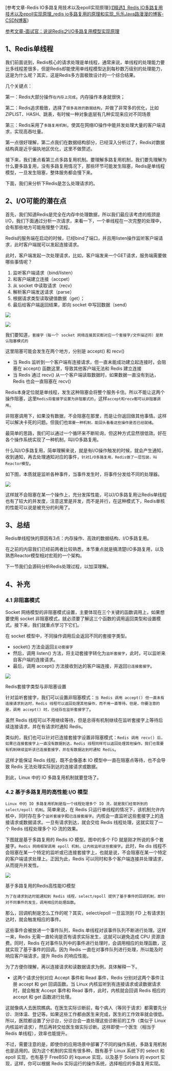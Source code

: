 
[参考文章-Redis IO多路复用技术以及epoll实现原理]([【精选】Redis IO多路复用技术以及epoll实现原理_redis io多路复用的原理和实现_乐乐Java路漫漫的博客-CSDN博客](https://blog.csdn.net/b1303110335/article/details/112309842?app_version=6.1.1&code=app_1562916241&csdn_share_tail=%7B%22type%22%3A%22blog%22%2C%22rType%22%3A%22article%22%2C%22rId%22%3A%22112309842%22%2C%22source%22%3A%22unlogin%22%7D&uLinkId=usr1mkqgl919blen&utm_source=app))

[参考文章-面试官：说说Redis之I/O多路复用模型实现原理]([面试官：说说Redis之I/O多路复用模型实现原理_业余草的博客-CSDN博客](https://blog.csdn.net/xmtblog/article/details/118533110?app_version=6.1.1&code=app_1562916241&csdn_share_tail=%7B%22type%22%3A%22blog%22%2C%22rType%22%3A%22article%22%2C%22rId%22%3A%22118533110%22%2C%22source%22%3A%22unlogin%22%7D&uLinkId=usr1mkqgl919blen&utm_source=app))
## 1、Redis单线程

我们前面说到，Redis核心的请求处理是单线程，通常来说，单线程的处理能力要比多线程差很多，但是Redis却能使用单线程模型达到每秒数万级别的处理能力，这是为什么呢？其实，这是Redis多方面极致设计的一个综合结果。

几个关键点：

第一：Redis大部分操作`在内存上完成`，内存操作本身就很快；

第二：Redis追求极致，选择了`很多高效的数据结构`，并做了非常多的优化，比如ZIPLIST、HASH、跳表，有时候一种对象底层有几种实现来应对不同场景

第三：Redis采用了`多路复用机制`，使其在网络IO操作中能并发处理大量的客户端请求，实现高吞吐量。

第一点很好理解，第二点我们在数据结构部分，已经深入分析过了，Redis对数据结构真是近乎偏执地区优化，这里不做赘述。

接下来，我们重点看第三点多路复用机制。要理解多路复用机制，我们要先理解为什么要多路复用，没有多路复用情况下，那些环节可能发生阻塞，Redis是单线程模型，一旦发生阻塞，整体服务都会慢下来。

下面，我们来分析下Redis是怎么处理请求的。
## 2、I/O可能的潜在点

首先，我们知道Redis是完全在内存中处理数据，所以我们最应该考虑的瓶颈是I/O，我们下面通过分析一次请求，来看一下，一个单线程在一次完整的处理中，会有那些地方可能拖慢整个流程。

Redis的服务端在启动的时候，已经bind了端口，并且用listen操作监听客户端请求，此时客户端就可以发起连接请求。

此时，客户端发起一次处理请求，比如，客户端发来一个GET请求，服务端需要做哪些事情呢？

1. 监听客户端请求（bind/listen）
2. 和客户端建立连接（accpet）
3. 从 socket 中读取请求（recv）
4. 解析客户端发送请求（parse）
5. 根据请求类型读取键值数据（get）；
6. 最后给客户端返回结果，即向 socket 中写回数据（send）

![](https://image-for.oss-cn-guangzhou.aliyuncs.com/for-obsidian/Java_Study/2_%E5%AD%A6%E4%B9%A0%E7%AC%94%E8%AE%B0/1_Java%E8%AF%AD%E8%A8%80%E6%A0%B8%E5%BF%83/1_Java%E5%9F%BA%E7%A1%80/1_Java%E5%A4%8D%E4%B9%A0%E7%AC%94%E8%AE%B0/Pasted%20image%2020231021202834.png)

![](https://image-for.oss-cn-guangzhou.aliyuncs.com/for-obsidian/Java_Study/2_%E5%AD%A6%E4%B9%A0%E7%AC%94%E8%AE%B0/1_Java%E8%AF%AD%E8%A8%80%E6%A0%B8%E5%BF%83/1_Java%E5%9F%BA%E7%A1%80/1_Java%E5%A4%8D%E4%B9%A0%E7%AC%94%E8%AE%B0/Pasted%20image%2020231024204258.png)

我们要知道，`套接字（每一个 socket 网络连接其实都对应一个套接字/文件描述符）是默认阻塞模式的`

这里阻塞可能会发生在两个地方，分别是 accept() 和 recv()
- 当 Redis 监听到一个客户端有连接请求，但一直未能成功建立起连接时，会阻塞在 accept() 函数这里，导致其他客户端无法和 Redis 建立连接
- 当 Redis 通过 recv() 从一个客户端读取数据时，如果数据一直没有到达，Redis 也会一直阻塞在 recv()

Redis本身定位就是单线程，发生这种阻塞会将整个服务卡住。所以不能让这两个操作阻塞，这里`Redis将套接字设置为非阻塞式的`，这样`accept和recv都可以非阻塞调用`。

非阻塞调用下，如果没有数据，不会阻塞在那里，而是让你返回做其他事情。这样可以解决卡死的问题。但我们也`需要一种机制，能回头看看这些操作是否已经就绪`。

最简单的思路，我们可以通过一个循环来不断轮询，但这种方式显然很低效。好在各个操作系统实现了一种机制，叫I/O多路复用。

什么叫I/O多路复用，简单理解来说，就是有I/O操作触发的时候，就会产生通知，收到通知，再去处理通知对应的事件，`针对I/O多路复用，Redis做了一层包装，叫Reactor模型`。

如下图，本质就是监听各种事件，当事件发生时，将事件分发给不同的处理器。

![](https://image-for.oss-cn-guangzhou.aliyuncs.com/for-obsidian/Java_Study/2_%E5%AD%A6%E4%B9%A0%E7%AC%94%E8%AE%B0/1_Java%E8%AF%AD%E8%A8%80%E6%A0%B8%E5%BF%83/1_Java%E5%9F%BA%E7%A1%80/1_Java%E5%A4%8D%E4%B9%A0%E7%AC%94%E8%AE%B0/Pasted%20image%2020231021203549.png)

这样就不会阻塞在某一个操作上，充分发挥性能，可以I/O多路复用让Redis单线程也有了较大的并发度，注意这里是并发，而不是并行，在这种模式下，Redis单核的性能可以说是被充分的利用了。

## 3、总结

Redis单线程快的原因有3点：内存操作、高效的数据结构、I/O多路复用。

在之前的内容我们已经前两者比较熟悉，本节重点就是搞清楚I/O多路复用，以及熟悉Reactor模型相对宏观的一个架构。

下一节我们会源码分析Redis处理过程，以加深理解。

## 4、补充

### 4.1 非阻塞模式

Socket 网络模型的非阻塞模式设置，主要体现在三个关键的函数调用上，如果想要使用 socket 非阻塞模式，就必须要了解这三个函数的调用返回类型和设置模式。接下来，我们就重点学习下它们。

在 socket 模型中，不同操作调用后会返回不同的套接字类型。
- socket() 方法会返回`主动套接字`
- 然后，调用 listen() 方法，将主动套接字转化为`监听套接字`，此时，可以监听来自客户端的连接请求。
- 最后，调用 accept() 方法接收到达的客户端连接，并返回`已连接套接字`。

![](https://image-for.oss-cn-guangzhou.aliyuncs.com/for-obsidian/Java_Study/2_%E5%AD%A6%E4%B9%A0%E7%AC%94%E8%AE%B0/1_Java%E8%AF%AD%E8%A8%80%E6%A0%B8%E5%BF%83/1_Java%E5%9F%BA%E7%A1%80/1_Java%E5%A4%8D%E4%B9%A0%E7%AC%94%E8%AE%B0/Pasted%20image%2020231024204835.png)

Redis套接字类型与非阻塞设置

针对监听套接字，我们可以设置非阻塞模式：`当 Redis 调用 accept() 但一直未有连接请求到达时，Redis 线程可以返回处理其他操作，而不用一直等待。但是，你要注意的是，调用 accept() 时，已经存在监听套接字了`。

虽然 Redis 线程可以不用继续等待，但是总得有机制继续在监听套接字上等待后续连接请求，并在有请求时通知 Redis。

类似的，我们也可以针对已连接套接字设置非阻塞模式：`Redis 调用 recv() 后，如果已连接套接字上一直没有数据到达，Redis 线程同样可以返回处理其他操作。我们也需要有机制继续监听该已连接套接字，并在有数据达到时通知 Redis`。

这样才能保证 Redis 线程，既不会像基本 IO 模型中一直在阻塞点等待，也不会导致 Redis 无法处理实际到达的连接请求或数据。

到此，Linux 中的 IO 多路复用机制就要登场了。

### 4.2 基于多路复用的高性能 I/O 模型

`Linux 中的 IO 多路复用机制是指一个线程处理多个 IO 流，就是我们经常听到的 select/epoll 机制`。简单来说，在 Redis 只运行单线程的情况下，该机制允许内核中，同时存在多个`监听套接字`和`已连接套接字`。内核会一直监听这些套接字上的连接请求或数据请求。一旦有请求到达，就会交给 Redis 线程处理，这就实现了一个 Redis 线程处理多个 IO 流的效果。

下图就是基于多路复用的 Redis IO 模型。图中的多个 FD 就是刚才所说的多个套接字。`Redis 网络框架调用 epoll 机制，让内核监听这些套接字`。此时，Re dis 线程不会阻塞在某一个特定的监听或已连接套接字上，也就是说，不会阻塞在某一个特定的客户端请求处理上。正因为此，Redis 可以同时和多个客户端连接并处理请求，从而提升并发性。

![](https://image-for.oss-cn-guangzhou.aliyuncs.com/for-obsidian/Java_Study/2_%E5%AD%A6%E4%B9%A0%E7%AC%94%E8%AE%B0/1_Java%E8%AF%AD%E8%A8%80%E6%A0%B8%E5%BF%83/1_Java%E5%9F%BA%E7%A1%80/1_Java%E5%A4%8D%E4%B9%A0%E7%AC%94%E8%AE%B0/Pasted%20image%2020231024204843.png)

基于多路复用的Redis高性能IO模型

`为了在请求到达时能通知到 Redis 线程，select/epoll 提供了基于事件的回调机制，即针对不同事件的发生，调用相应的处理函数`。

那么，回调机制是怎么工作的呢？其实，select/epoll 一旦监测到 FD 上有请求到达时，就会触发相应的事件。

这些事件会被放进一个事件队列，Redis 单线程对该事件队列不断进行处理。这样一来，Redis 无需一直轮询是否有请求实际发生，这就可以避免造成 CPU 资源浪费。同时，Redis 在对事件队列中的事件进行处理时，会调用相应的处理函数，这就实现了基于事件的回调。因为 Redis 一直在对事件队列进行处理，所以能及时响应客户端请求，提升 Redis 的响应性能。

为了方便你理解，再以连接请求和读数据请求为例，具体解释一下。
- 这两个请求分别对应 Accept 事件和 Read 事件，Redis 分别对这两个事件注册 accept 和 get 回调函数。当 Linux 内核监听到有连接请求或读数据请求时，就会触发 Accept 事件和 Read 事件，此时，内核就会回调 Redis 相应的 accept 和 get 函数进行处理。

这就像病人去医院瞧病。在医生实际诊断前，每个病人（等同于请求）都需要先分诊、测体温、登记等。如果这些工作都由医生来完成，医生的工作效率就会很低。所以，医院都设置了分诊台，分诊台会一直处理这些诊断前的工作（类似于 Linux 内核监听请求），然后再转交给医生做实际诊断。这样即使一个医生（相当于 Redis 单线程），效率也能提升。

不过，需要注意的是，即使你的应用场景中部署了不同的操作系统，多路复用机制也是适用的。因为这个机制的实现有很多种，既有基于 Linux 系统下的 select 和 epoll 实现，也有基于 FreeBSD 的 kqueue 实现，以及基于 Solaris 的 evport 实现，这样，你可以根据 Redis 实际运行的操作系统，选择相应的多路复用实现。
